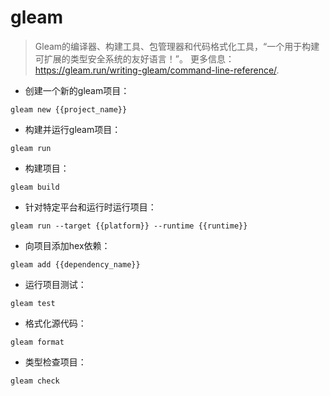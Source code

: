 # gleam

> Gleam的编译器、构建工具、包管理器和代码格式化工具，“一个用于构建可扩展的类型安全系统的友好语言！”。
> 更多信息：<https://gleam.run/writing-gleam/command-line-reference/>.

- 创建一个新的gleam项目：

`gleam new {{project_name}}`

- 构建并运行gleam项目：

`gleam run`

- 构建项目：

`gleam build`

- 针对特定平台和运行时运行项目：

`gleam run --target {{platform}} --runtime {{runtime}}`

- 向项目添加hex依赖：

`gleam add {{dependency_name}}`

- 运行项目测试：

`gleam test`

- 格式化源代码：

`gleam format`

- 类型检查项目：

`gleam check`
